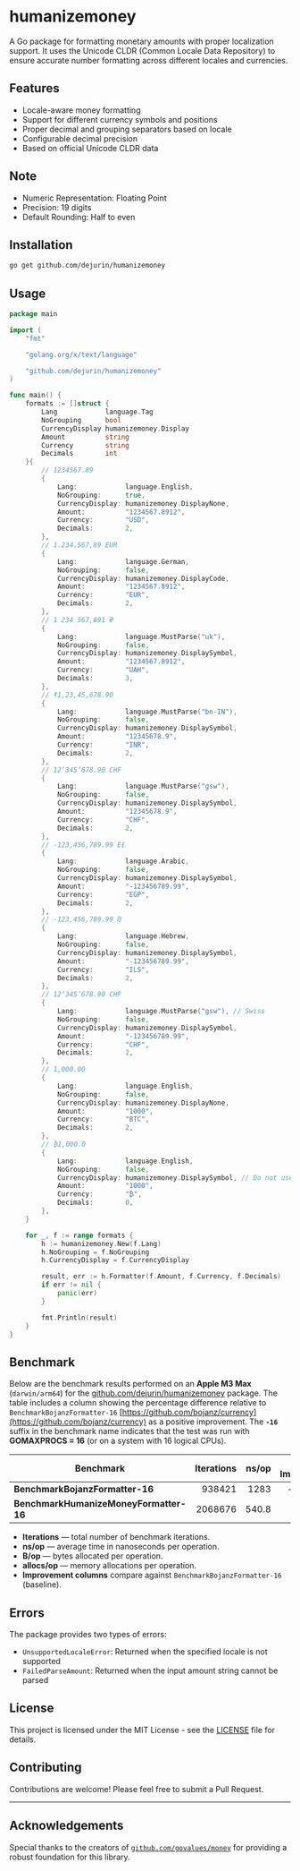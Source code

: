 # humanizemoney

A Go package for formatting monetary amounts with proper localization support. It uses the Unicode CLDR (Common Locale Data Repository) to ensure accurate number formatting across different locales and currencies.

## Features

- Locale-aware money formatting
- Support for different currency symbols and positions
- Proper decimal and grouping separators based on locale
- Configurable decimal precision
- Based on official Unicode CLDR data

## Note

- Numeric Representation: Floating Point
- Precision: 19 digits
- Default Rounding: Half to even

## Installation

```bash
go get github.com/dejurin/humanizemoney
```

## Usage

```go
package main

import (
	"fmt"

	"golang.org/x/text/language"

	"github.com/dejurin/humanizemoney"
)

func main() {
	formats := []struct {
		Lang            language.Tag
		NoGrouping      bool
		CurrencyDisplay humanizemoney.Display
		Amount          string
		Currency        string
		Decimals        int
	}{
		// 1234567.89
		{
			Lang:            language.English,
			NoGrouping:      true,
			CurrencyDisplay: humanizemoney.DisplayNone,
			Amount:          "1234567.8912",
			Currency:        "USD",
			Decimals:        2,
		},
		// 1.234.567,89 EUR
		{
			Lang:            language.German,
			NoGrouping:      false,
			CurrencyDisplay: humanizemoney.DisplayCode,
			Amount:          "1234567.8912",
			Currency:        "EUR",
			Decimals:        2,
		},
		// 1 234 567,891 ₴
		{
			Lang:            language.MustParse("uk"),
			NoGrouping:      false,
			CurrencyDisplay: humanizemoney.DisplaySymbol,
			Amount:          "1234567.8912",
			Currency:        "UAH",
			Decimals:        3,
		},
		// ₹1,23,45,678.90
		{
			Lang:            language.MustParse("bn-IN"),
			NoGrouping:      false,
			CurrencyDisplay: humanizemoney.DisplaySymbol,
			Amount:          "12345678.9",
			Currency:        "INR",
			Decimals:        2,
		},
		// 12’345’678.90 CHF
		{
			Lang:            language.MustParse("gsw"),
			NoGrouping:      false,
			CurrencyDisplay: humanizemoney.DisplaySymbol,
			Amount:          "12345678.9",
			Currency:        "CHF",
			Decimals:        2,
		},
		// -123,456,789.99 E£
		{
			Lang:            language.Arabic,
			NoGrouping:      false,
			CurrencyDisplay: humanizemoney.DisplaySymbol,
			Amount:          "-123456789.99",
			Currency:        "EGP",
			Decimals:        2,
		},
		// -123,456,789.99 ‏₪
		{
			Lang:            language.Hebrew,
			NoGrouping:      false,
			CurrencyDisplay: humanizemoney.DisplaySymbol,
			Amount:          "-123456789.99",
			Currency:        "ILS",
			Decimals:        2,
		},
		// 12’345’678.90 CHF
		{
			Lang:            language.MustParse("gsw"), // Swiss
			NoGrouping:      false,
			CurrencyDisplay: humanizemoney.DisplaySymbol,
			Amount:          "-123456789.99",
			Currency:        "CHF",
			Decimals:        2,
		},
		// 1,000.00
		{
			Lang:            language.English,
			NoGrouping:      false,
			CurrencyDisplay: humanizemoney.DisplayNone,
			Amount:          "1000",
			Currency:        "BTC",
			Decimals:        2,
		},
		// ₿1,000.0
		{
			Lang:            language.English,
			NoGrouping:      false,
			CurrencyDisplay: humanizemoney.DisplaySymbol, // Do not use DisplaySymbol | DisplayCode, since we are using custom currency, you can only use DisplayNone.
			Amount:          "1000",
			Currency:        "₿",
			Decimals:        0,
		},
	}

	for _, f := range formats {
		h := humanizemoney.New(f.Lang)
		h.NoGrouping = f.NoGrouping
		h.CurrencyDisplay = f.CurrencyDisplay

		result, err := h.Formatter(f.Amount, f.Currency, f.Decimals)
		if err != nil {
			panic(err)
		}

		fmt.Println(result)
	}
}
```

## Benchmark

Below are the benchmark results performed on an **Apple M3 Max** (`darwin/arm64`) for the [github.com/dejurin/humanizemoney](https://github.com/dejurin/humanizemoney) package. The table includes a column showing the percentage difference relative to `BenchmarkBojanzFormatter-16` [https://github.com/bojanz/currency](https://github.com/bojanz/currency) as a positive improvement. The **`-16`** suffix in the benchmark name indicates that the test was run with **GOMAXPROCS = 16** (or on a system with 16 logical CPUs).

| Benchmark                              | Iterations | ns/op  | ns/op Improvement | B/op  | B/op Improvement | allocs/op | allocs/op Improvement |
|----------------------------------------|-----------:|-------:|------------------:|------:|-----------------:|----------:|----------------------:|
| **BenchmarkBojanzFormatter-16**        |    938421  | 1283   | – (baseline)      | 1856  | – (baseline)     | 28        | – (baseline)         |
| **BenchmarkHumanizeMoneyFormatter-16** |   2068676  | 540.8  | +57.84%           | 472   | +74.56%          | 15        | +46.43%              |

- **Iterations** — total number of benchmark iterations.
- **ns/op** — average time in nanoseconds per operation.
- **B/op** — bytes allocated per operation.
- **allocs/op** — memory allocations per operation.
- **Improvement columns** compare against `BenchmarkBojanzFormatter-16` (baseline).

## Errors

The package provides two types of errors:

- `UnsupportedLocaleError`: Returned when the specified locale is not supported
- `FailedParseAmount`: Returned when the input amount string cannot be parsed

## License

This project is licensed under the MIT License - see the [LICENSE](LICENSE) file for details.

## Contributing

Contributions are welcome! Please feel free to submit a Pull Request.

---

## Acknowledgements

Special thanks to the creators of [`github.com/govalues/money`](https://github.com/govalues/money) for providing a robust foundation for this library.

